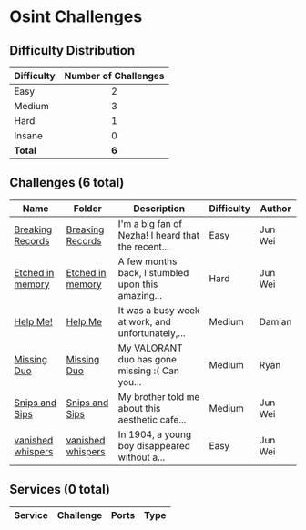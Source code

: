 # Osint Challenges

## Difficulty Distribution
| Difficulty | Number of Challenges |
|------------|:--------------------:|
| Easy | 2 |
| Medium | 3 |
| Hard | 1 |
| Insane | 0 |
| **Total** | **6** |

## Challenges (6 total)
| Name | Folder | Description | Difficulty | Author |
|------|--------|-------------|------------|--------|
| [Breaking Records](<./Breaking Records>) | [Breaking Records](<./Breaking Records>) | I'm a big fan of Nezha! I heard that the recent... | Easy | Jun Wei |
| [Etched in memory](<./Etched in memory>) | [Etched in memory](<./Etched in memory>) | A few months back, I stumbled upon this amazing... | Hard | Jun Wei |
| [Help Me!](<./Help Me>) | [Help Me](<./Help Me>) | It was a busy week at work, and unfortunately,... | Medium | Damian |
| [Missing Duo](<./Missing Duo>) | [Missing Duo](<./Missing Duo>) | My VALORANT duo has gone missing :( Can you... | Medium | Ryan |
| [Snips and Sips](<./Snips and Sips>) | [Snips and Sips](<./Snips and Sips>) | My brother told me about this aesthetic cafe... | Medium | Jun Wei |
| [vanished whispers](<./vanished whispers>) | [vanished whispers](<./vanished whispers>) | In 1904, a young boy disappeared without a... | Easy | Jun Wei |

## Services (0 total)
| Service | Challenge | Ports | Type |
|---------|-----------|-------|------|

